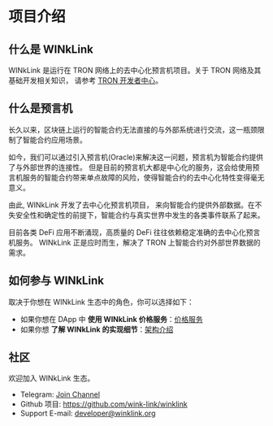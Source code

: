 # 项目介绍

## 什么是 WINkLink

WINkLink 是运行在 TRON 网络上的去中心化预言机项目。关于 TRON 网络及其基础开发相关知识，
请参考 [TRON 开发者中心](https://cn.developers.tron.network/)。

## 什么是预言机

长久以来，区块链上运行的智能合约无法直接的与外部系统进行交流，这一瓶颈限制了智能合约应用场景。

如今，我们可以通过引入预言机(Oracle)来解决这一问题，预言机为智能合约提供了与外部世界的连接性。
但是目前的预言机大都是中心化的服务，这会给使用预言机服务的智能合约带来单点故障的风险，使得智能合约的去中心化特性变得毫无意义。

由此, WINkLink 开发了去中心化预言机项目，
来向智能合约提供外部数据。在不失安全性和确定性的前提下，智能合约与真实世界中发生的各类事件联系了起来。

目前各类 DeFi 应用不断涌现，高质量的 DeFi 往往依赖稳定准确的去中心化预言机服务。
WINkLink 正是应时而生，解决了 TRON 上智能合约对外部世界数据的需求。

## 如何参与 WINkLink

取决于你想在 WINkLink 生态中的角色，你可以选择如下：

- 如果你想在 DApp 中 **使用 WINkLink 价格服务**：[价格服务](./pricing.md)
- 如果你想 **了解 WINkLink 的实现细节**：[架构介绍](./architecture.md)

## 社区

欢迎加入 WINkLink 生态。

- Telegram: [Join Channel](https://t.me/joinchat/PDRBbhkNbOJd_6DJS4lRoA)
- Github 项目: <https://github.com/wink-link/winklink>
- Support E-mail: <developer@winklink.org>

